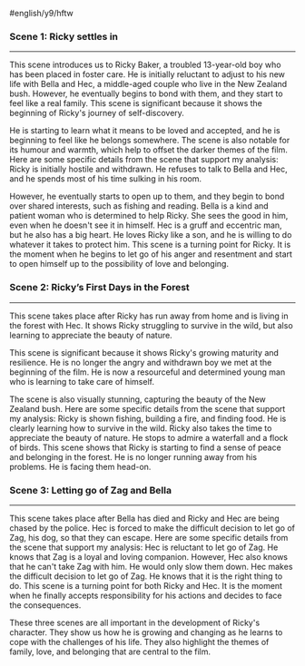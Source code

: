 #english/y9/hftw 

### Scene 1: Ricky settles in 
---
This scene introduces us to Ricky Baker, a troubled 13-year-old boy who has been placed in foster care. He is initially reluctant to adjust to his new life with Bella and Hec, a middle-aged couple who live in the New Zealand bush. However, he eventually begins to bond with them, and they start to feel like a real family. This scene is significant because it shows the beginning of Ricky's journey of self-discovery.

He is starting to learn what it means to be loved and accepted, and he is beginning to feel like he belongs somewhere. The scene is also notable for its humour and warmth, which help to offset the darker themes of the film. Here are some specific details from the scene that support my analysis: Ricky is initially hostile and withdrawn. He refuses to talk to Bella and Hec, and he spends most of his time sulking in his room. 

However, he eventually starts to open up to them, and they begin to bond over shared interests, such as fishing and reading. Bella is a kind and patient woman who is determined to help Ricky. She sees the good in him, even when he doesn't see it in himself. Hec is a gruff and eccentric man, but he also has a big heart. He loves Ricky like a son, and he is willing to do whatever it takes to protect him. This scene is a turning point for Ricky. It is the moment when he begins to let go of his anger and resentment and start to open himself up to the possibility of love and belonging.

### Scene 2: Ricky’s First Days in the Forest
---
This scene takes place after Ricky has run away from home and is living in the forest with Hec. It shows Ricky struggling to survive in the wild, but also learning to appreciate the beauty of nature.
   
This scene is significant because it shows Ricky's growing maturity and resilience. He is no longer the angry and withdrawn boy we met at the beginning of the film. He is now a resourceful and determined young man who is learning to take care of himself. 

The scene is also visually stunning, capturing the beauty of the New Zealand bush. Here are some specific details from the scene that support my analysis: Ricky is shown fishing, building a fire, and finding food. He is clearly learning how to survive in the wild. Ricky also takes the time to appreciate the beauty of nature. He stops to admire a waterfall and a flock of birds. This scene shows that Ricky is starting to find a sense of peace and belonging in the forest. He is no longer running away from his problems. He is facing them head-on. 

### Scene 3: Letting go of Zag and Bella 
---
This scene takes place after Bella has died and Ricky and Hec are being chased by the police. Hec is forced to make the difficult decision to let go of Zag, his dog, so that they can escape. Here are some specific details from the scene that support my analysis: Hec is reluctant to let go of Zag. He knows that Zag is a loyal and loving companion. However, Hec also knows that he can't take Zag with him. He would only slow them down. Hec makes the difficult decision to let go of Zag. He knows that it is the right thing to do. This scene is a turning point for both Ricky and Hec. It is the moment when he finally accepts responsibility for his actions and decides to face the consequences. 

These three scenes are all important in the development of Ricky's character. They show us how he is growing and changing as he learns to cope with the challenges of his life. They also highlight the themes of family, love, and belonging that are central to the film.
